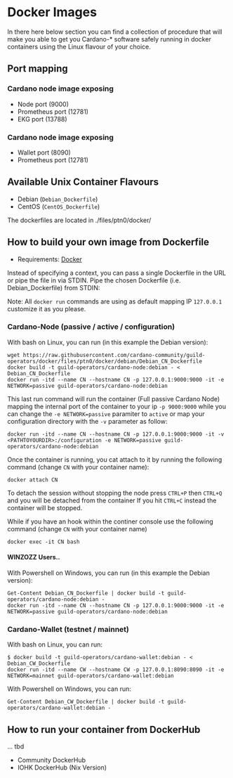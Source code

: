 # Docker Images 

In there here below section you can find a collection of procedure that will make you able to get you Cardano-* software safely running in docker containers using the Linux flavour of your choice.

## Port mapping

### Cardano node image exposing
- Node port (9000) 
- Prometheus port (12781) 
- EKG port (13788) 

### Cardano node image exposing
- Wallet port (8090)
- Prometheus port (12781) 



## Available Unix Container Flavours
  - Debian    (`Debian_Dockerfile`)
  - CentOS    (`CentOS_Dockerfile`)

The dockerfiles are located in ./files/ptn0/docker/ 

## How to build your own image from Dockerfile

- Requirements: [Docker](https://docs.docker.com/)

Instead of specifying a context, you can pass a single Dockerfile in the URL or pipe the file in via STDIN. 
Pipe the chosen Dockerfile (i.e. Debian_Dockerfile) from STDIN:

Note: All `docker run` commands are using as default mapping IP `127.0.0.1` customize it as you please.

### Cardano-Node (passive / active / configuration)

With bash on Linux, you can run (in this example the Debian version):
```
wget https://raw.githubusercontent.com/cardano-community/guild-operators/docker/files/ptn0/docker/debian/Debian_CN_Dockerfile 
docker build -t guild-operators/cardano-node:debian - < Debian_CN_Dockerfile
docker run -itd --name CN --hostname CN -p 127.0.0.1:9000:9000 -it -e NETWORK=passive guild-operators/cardano-node:debian 
```
This last run command will run the container (Full passive Cardano Node) mapping the internal port of the container to your ip `-p 9000:9000` while you can change the `-e NETWORK=passive` paramiter to `active` or map your configuration directory with the `-v` parameter as follow:

```
docker run -itd --name CN --hostname CN -p 127.0.0.1:9000:9000 -it -v <PATHTOYOURDIR>:/configuration -e NETWORK=passive guild-operators/cardano-node:debian 
```

Once the container is running, you cat attach to it by running the following command (change `CN` with your container name):
```
docker attach CN
```
To detach the session without stopping the node press `CTRL+P` then `CTRL+Q` and you will be detached from the container
If you hit `CTRL+C` instead the container will be stopped.

While if you have an hook within the continer console use the following command (change `CN` with your container name)
```
docker exec -it CN bash 
```




#### WINZOZZ Users..

With Powershell on Windows, you can run (in this example the Debian version):
```
Get-Content Debian_CN_Dockerfile | docker build -t guild-operators/cardano-node:debian -
docker run -itd --name CN --hostname CN -p 127.0.0.1:9000:9000 -it -e NETWORK=passive guild-operators/cardano-node:debian 
```



### Cardano-Wallet (testnet / mainnet)

With bash on Linux, you can run:
```
$ docker build -t guild-operators/cardano-wallet:debian - < Debian_CW_Dockerfile
docker run -itd --name CW --hostname CW -p 127.0.0.1:8090:8090 -it -e NETWORK=mainnet guild-operators/cardano-wallet:debian 
```
With Powershell on Windows, you can run:
```
Get-Content Debian_CW_Dockerfile | docker build -t guild-operators/cardano-wallet:debian -
```



## How to run your container from DockerHub

... tbd

 - Community DockerHub
 - IOHK DockerHub (Nix Version)

